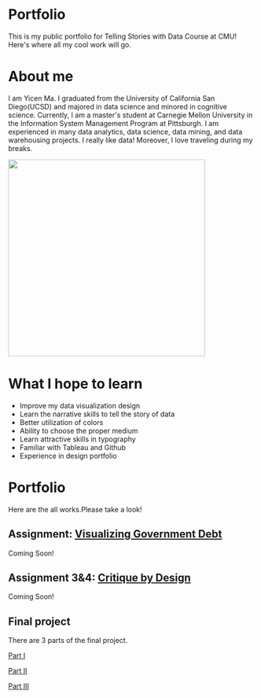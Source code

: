 # Portfolio
This is my public portfolio for Telling Stories with Data Course at CMU!  Here's where all my cool work will go. 

# About me
I am Yicen Ma. I graduated from the University of California San Diego(UCSD) and majored in data science and minored in cognitive science. Currently, I am a master's student at Carnegie Mellon University in the Information System Management Program at Pittsburgh. I am experienced in many data analytics, data science, data mining, and data warehousing projects. I really like data! Moreover, I love traveling during my breaks.

<img src="Yicen.jpg" width="400"/>


# What I hope to learn

- Improve my data visualization design
- Learn the narrative skills to tell the story of data
- Better utilization of colors
- Ability to choose the proper medium
- Learn attractive skills in typography
- Familiar with Tableau and Github
- Experience in design portfolio


# Portfolio
Here are the all works.Please take a look!

## Assignment: [Visualizing Government Debt](visualizing-government-debt.md)
Coming Soon!

## Assignment 3&4: [Critique by Design](critique-by-design.md)
Coming Soon!
 

## Final project
There are 3 parts of the final project.

[Part I](final-project-part-one.md)

[Part II](final-project-part-two.md)

[Part III](final-project-part-three.md)
